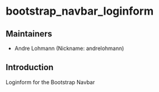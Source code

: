 # bootstrap_navbar_loginform

## Maintainers

 * Andre Lohmann (Nickname: andrelohmann)
  <lohmann dot andre at googlemail dot com>

## Introduction

Loginform for the Bootstrap Navbar